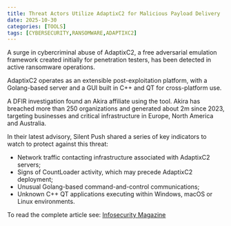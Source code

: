 ```yaml
---
title: Threat Actors Utilize AdaptixC2 for Malicious Payload Delivery
date: 2025-10-30
categories: [TOOLS]
tags: [CYBERSECURITY,RANSOMWARE,ADAPTIXC2]
---
```


A surge in cybercriminal abuse of AdaptixC2, a free adversarial emulation framework created initially for penetration testers, has been detected in active ransomware operations.

AdaptixC2 operates as an extensible post-exploitation platform, with a Golang-based server and a GUI built in C++ and QT for cross-platform use.

A DFIR investigation found an Akira affiliate using the tool. Akira has breached more than 250 organizations and generated about 2m since 2023, targeting businesses and critical infrastructure in Europe, North America and Australia.

In their latest advisory, Silent Push shared a series of key indicators to watch to protect against this threat:
- Network traffic contacting infrastructure associated with AdaptixC2 servers;
- Signs of CountLoader activity, which may precede AdaptixC2 deployment;
- Unusual Golang-based command-and-control communications;
- Unknown C++ QT applications executing within Windows, macOS or Linux environments.

To read the complete article see: [Infosecurity Magazine](httpss://www.infosecurity-magazine.com/news/adaptixc2-malicious-payload/) 
